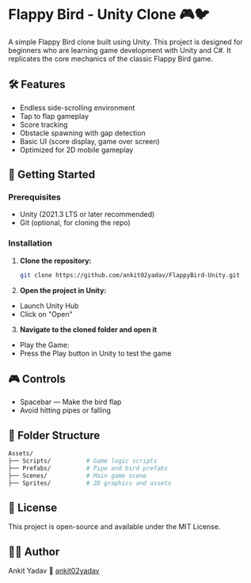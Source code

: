 # Flappy Bird - Unity Clone 🎮🐦  

A simple Flappy Bird clone built using Unity. This project is designed for beginners who are learning game development with Unity and C#. It replicates the core mechanics of the classic Flappy Bird game.

## 🛠️ Features
 
- Endless side-scrolling environment
- Tap to flap gameplay
- Score tracking
- Obstacle spawning with gap detection
- Basic UI (score display, game over screen)
- Optimized for 2D mobile gameplay

## 🚀 Getting Started

### Prerequisites

- Unity (2021.3 LTS or later recommended)
- Git (optional, for cloning the repo)

### Installation

1. **Clone the repository:**
   ```bash
   git clone https://github.com/ankit02yadav/FlappyBird-Unity.git
   ```
2. **Open the project in Unity:**   
  - Launch Unity Hub
  - Click on "Open"
3. **Navigate to the cloned folder and open it**
  - Play the Game:
  - Press the Play button in Unity to test the game
## 🎮 Controls
  - Spacebar — Make the bird flap
  - Avoid hitting pipes or falling
## 📁 Folder Structure
  ```bash
  Assets/
  ├── Scripts/          # Game logic scripts
  ├── Prefabs/          # Pipe and bird prefabs
  ├── Scenes/           # Main game scene
  ├── Sprites/          # 2D graphics and assets
  ```
## 📄 License
This project is open-source and available under the MIT License.

## 🙋‍♂️ Author
  Ankit Yadav
  🔗 [ankit02yadav](https://github.com/ankit02yadav)
